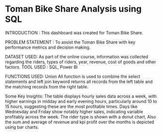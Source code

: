 # Toman Bike Share Analysis using SQL 

INTRODUCTION : This dashboard was created for Toman Bike Share.

PROBLEM STATEMENT : To assist the Toman Bike Share with key performance metrics and decision making.

DATASET USED: As part of the online course, information was collected regarding the riders, types of riders, year, revenue, cost of goods and other factors. 
TOOL USED : SQL, Power BI

FUNCTIONS USED:
Union All function is used to combine the select statements and left join keyword returns all records from the left table and the matching records from the right table.

Some Key Insights:
The table displays hourly sales data across a week, with higher earnings in midday and early evening hours, particularly around 10 to 15 hours, suggesting these are the most profitable times. 
Days like Wednesday and Friday show notably higher sales, indicating variable profitably across the week.
The rider type is shown with a donut chart,
Also the sum and average of revenue and kpi profit over the months is depicted using bar charts. 
